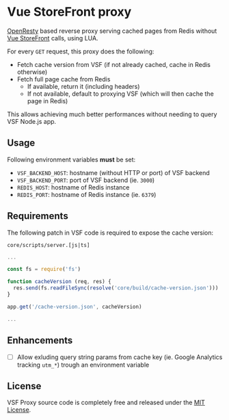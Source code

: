 # Vue StoreFront proxy

[OpenResty](http://openresty.org/) based reverse proxy serving cached pages from Redis without [Vue StoreFront](https://www.vuestorefront.io/) calls, using LUA.

For every `GET` request, this proxy does the following:

* Fetch cache version from VSF (if not already cached, cache in Redis otherwise)
* Fetch full page cache from Redis
  * If available, return it (including headers)
  * If not available, default to proxying VSF (which will then cache the page in Redis)

This allows achieving much better performances without needing to query VSF Node.js app.

## Usage

Following environment variables **must** be set:

* `VSF_BACKEND_HOST`: hostname (without HTTP or port) of VSF backend
* `VSF_BACKEND_PORT`: port of VSF backend (ie. `3000`)
* `REDIS_HOST`: hostname of Redis instance
* `REDIS_PORT`: hostname of Redis instance (ie. `6379`)

## Requirements

The following patch in VSF code is required to expose the cache version:

`core/scripts/server.[js|ts]`
```js
...

const fs = require('fs')

function cacheVersion (req, res) {
  res.send(fs.readFileSync(resolve('core/build/cache-version.json')))
}

app.get('/cache-version.json', cacheVersion)

...
```

## Enhancements

* [ ] Allow exluding query string params from cache key (ie. Google Analytics tracking `utm_*`) trough an environment variable

## License

VSF Proxy source code is completely free and released under the [MIT License](https://github.com/ClickAndMortar/Docker/blob/master/LICENSE).
